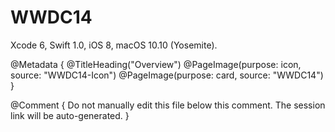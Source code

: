 # WWDC14

Xcode 6, Swift 1.0, iOS 8, macOS 10.10 (Yosemite).

@Metadata {
   @TitleHeading("Overview")
   @PageImage(purpose: icon, source: "WWDC14-Icon")
   @PageImage(purpose: card, source: "WWDC14")
}

@Comment { Do not manually edit this file below this comment. The session link will be auto-generated. }
